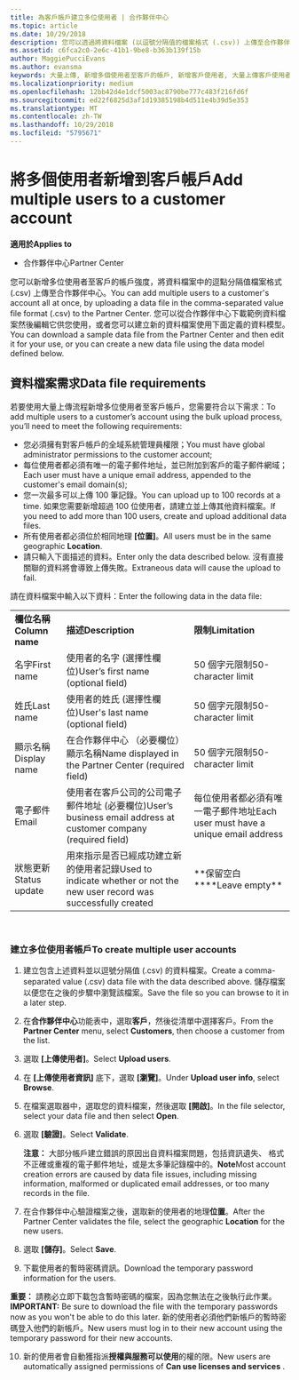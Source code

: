 ```yaml
---
title: 為客戶帳戶建立多位使用者 | 合作夥伴中心
ms.topic: article
ms.date: 10/29/2018
description: 您可以透過將資料檔案 (以逗號分隔值的檔案格式 (.csv)) 上傳至合作夥伴中心，來一次新增多位使用者至客戶帳戶。
ms.assetid: c6fca2c0-2e6c-41b1-9be8-b363b139f15b
author: MaggiePucciEvans
ms.author: evansma
keywords: 大量上傳, 新增多個使用者至客戶的帳戶, 新增客戶使用者, 大量上傳客戶使用者, 客戶帳戶, 客戶使用者, 使用者
ms.localizationpriority: medium
ms.openlocfilehash: 12bb42d4e1dcf5003ac8790be777c483f216fd6f
ms.sourcegitcommit: ed22f6825d3af1d19385198b4d511e4b39d5e353
ms.translationtype: MT
ms.contentlocale: zh-TW
ms.lasthandoff: 10/29/2018
ms.locfileid: "5795671"
---
```

# <a name="add-multiple-users-to-a-customer-account"></a><span data-ttu-id="4a37f-104">將多個使用者新增到客戶帳戶</span><span class="sxs-lookup"><span data-stu-id="4a37f-104">Add multiple users to a customer account</span></span>

**<span data-ttu-id="4a37f-105">適用於</span><span class="sxs-lookup"><span data-stu-id="4a37f-105">Applies to</span></span>**

-  <span data-ttu-id="4a37f-106">合作夥伴中心</span><span class="sxs-lookup"><span data-stu-id="4a37f-106">Partner Center</span></span>

<span data-ttu-id="4a37f-107">您可以新增多位使用者至客戶的帳戶強度，將資料檔案中的逗點分隔值檔案格式 (.csv) 上傳至合作夥伴中心。</span><span class="sxs-lookup"><span data-stu-id="4a37f-107">You can add multiple users to a customer's account all at once, by uploading a data file in the comma-separated value file format (.csv) to the Partner Center.</span></span> <span data-ttu-id="4a37f-108">您可以從合作夥伴中心下載範例資料檔案然後編輯它供您使用，或者您可以建立新的資料檔案使用下面定義的資料模型。</span><span class="sxs-lookup"><span data-stu-id="4a37f-108">You can download a sample data file from the Partner Center and then edit it for your use, or you can create a new data file using the data model defined below.</span></span>

## <a href="" id="creatingtheimportcsvfile"></a><span data-ttu-id="4a37f-109">資料檔案需求</span><span class="sxs-lookup"><span data-stu-id="4a37f-109">Data file requirements</span></span>


<span data-ttu-id="4a37f-110">若要使用大量上傳流程新增多位使用者至客戶帳戶，您需要符合以下需求：</span><span class="sxs-lookup"><span data-stu-id="4a37f-110">To add multiple users to a customer’s account using the bulk upload process, you’ll need to meet the following requirements:</span></span>

-   <span data-ttu-id="4a37f-111">您必須擁有對客戶帳戶的全域系統管理員權限；</span><span class="sxs-lookup"><span data-stu-id="4a37f-111">You must have global administrator permissions to the customer account;</span></span>
-   <span data-ttu-id="4a37f-112">每位使用者都必須有唯一的電子郵件地址，並已附加到客戶的電子郵件網域；</span><span class="sxs-lookup"><span data-stu-id="4a37f-112">Each user must have a unique email address, appended to the customer's email domain(s);</span></span>
-   <span data-ttu-id="4a37f-113">您一次最多可以上傳 100 筆記錄。</span><span class="sxs-lookup"><span data-stu-id="4a37f-113">You can upload up to 100 records at a time.</span></span> <span data-ttu-id="4a37f-114">如果您需要新增超過 100 位使用者，請建立並上傳其他資料檔案。</span><span class="sxs-lookup"><span data-stu-id="4a37f-114">If you need to add more than 100 users, create and upload additional data files.</span></span>
-   <span data-ttu-id="4a37f-115">所有使用者都必須位於相同地理 **\[位置\]**。</span><span class="sxs-lookup"><span data-stu-id="4a37f-115">All users must be in the same geographic **Location**.</span></span>
-   <span data-ttu-id="4a37f-116">請只輸入下面描述的資料。</span><span class="sxs-lookup"><span data-stu-id="4a37f-116">Enter only the data described below.</span></span> <span data-ttu-id="4a37f-117">沒有直接關聯的資料將會導致上傳失敗。</span><span class="sxs-lookup"><span data-stu-id="4a37f-117">Extraneous data will cause the upload to fail.</span></span>

<span data-ttu-id="4a37f-118">請在資料檔案中輸入以下資料：</span><span class="sxs-lookup"><span data-stu-id="4a37f-118">Enter the following data in the data file:</span></span>

|                 |                                                                              |                                            |
|-----------------|------------------------------------------------------------------------------|--------------------------------------------|
| **<span data-ttu-id="4a37f-119">欄位名稱</span><span class="sxs-lookup"><span data-stu-id="4a37f-119">Column name</span></span>** | **<span data-ttu-id="4a37f-120">描述</span><span class="sxs-lookup"><span data-stu-id="4a37f-120">Description</span></span>**                                                              | **<span data-ttu-id="4a37f-121">限制</span><span class="sxs-lookup"><span data-stu-id="4a37f-121">Limitation</span></span>**                             |
| <span data-ttu-id="4a37f-122">名字</span><span class="sxs-lookup"><span data-stu-id="4a37f-122">First name</span></span>      | <span data-ttu-id="4a37f-123">使用者的名字 (選擇性欄位)</span><span class="sxs-lookup"><span data-stu-id="4a37f-123">User’s first name (optional field)</span></span>                                           | <span data-ttu-id="4a37f-124">50 個字元限制</span><span class="sxs-lookup"><span data-stu-id="4a37f-124">50-character limit</span></span>                         |
| <span data-ttu-id="4a37f-125">姓氏</span><span class="sxs-lookup"><span data-stu-id="4a37f-125">Last name</span></span>       | <span data-ttu-id="4a37f-126">使用者的姓氏 (選擇性欄位)</span><span class="sxs-lookup"><span data-stu-id="4a37f-126">User's last name (optional field)</span></span>                                            | <span data-ttu-id="4a37f-127">50 個字元限制</span><span class="sxs-lookup"><span data-stu-id="4a37f-127">50-character limit</span></span>                         |
| <span data-ttu-id="4a37f-128">顯示名稱</span><span class="sxs-lookup"><span data-stu-id="4a37f-128">Display name</span></span>    | <span data-ttu-id="4a37f-129">在合作夥伴中心 （必要欄位） 顯示名稱</span><span class="sxs-lookup"><span data-stu-id="4a37f-129">Name displayed in the Partner Center (required field)</span></span>                            | <span data-ttu-id="4a37f-130">50 個字元限制</span><span class="sxs-lookup"><span data-stu-id="4a37f-130">50-character limit</span></span>                         |
| <span data-ttu-id="4a37f-131">電子郵件</span><span class="sxs-lookup"><span data-stu-id="4a37f-131">Email</span></span>           | <span data-ttu-id="4a37f-132">使用者在客戶公司的公司電子郵件地址 (必要欄位)</span><span class="sxs-lookup"><span data-stu-id="4a37f-132">User’s business email address at customer company (required field)</span></span>           | <span data-ttu-id="4a37f-133">每位使用者都必須有唯一電子郵件地址</span><span class="sxs-lookup"><span data-stu-id="4a37f-133">Each user must have a unique email address</span></span> |
| <span data-ttu-id="4a37f-134">狀態更新</span><span class="sxs-lookup"><span data-stu-id="4a37f-134">Status update</span></span>   | <span data-ttu-id="4a37f-135">用來指示是否已經成功建立新的使用者記錄</span><span class="sxs-lookup"><span data-stu-id="4a37f-135">Used to indicate whether or not the new user record was successfully created</span></span> | <span data-ttu-id="4a37f-136">\*\*保留空白\*\*</span><span class="sxs-lookup"><span data-stu-id="4a37f-136">\*\*Leave empty\*\*</span></span>                        |

 

### <a href="" id="createmultipleuseraccounts"></a><span data-ttu-id="4a37f-137">建立多位使用者帳戶</span><span class="sxs-lookup"><span data-stu-id="4a37f-137">To create multiple user accounts</span></span>

<a href="" id="creatingtheaccounts"></a>
1.  <span data-ttu-id="4a37f-138">建立包含上述資料並以逗號分隔值 (.csv) 的資料檔案。</span><span class="sxs-lookup"><span data-stu-id="4a37f-138">Create a comma-separated value (.csv) data file with the data described above.</span></span> <span data-ttu-id="4a37f-139">儲存檔案以便您在之後的步驟中瀏覽該檔案。</span><span class="sxs-lookup"><span data-stu-id="4a37f-139">Save the file so you can browse to it in a later step.</span></span>
2.  <span data-ttu-id="4a37f-140">在**合作夥伴中心**功能表中，選取**客戶**，然後從清單中選擇客戶。</span><span class="sxs-lookup"><span data-stu-id="4a37f-140">From the **Partner Center** menu, select **Customers**, then choose a customer from the list.</span></span>
3.  <span data-ttu-id="4a37f-141">選取 **\[上傳使用者\]**。</span><span class="sxs-lookup"><span data-stu-id="4a37f-141">Select **Upload users**.</span></span>
4.  <span data-ttu-id="4a37f-142">在 **\[上傳使用者資訊\]** 底下，選取 **\[瀏覽\]**。</span><span class="sxs-lookup"><span data-stu-id="4a37f-142">Under **Upload user info**, select **Browse**.</span></span>
5.  <span data-ttu-id="4a37f-143">在檔案選取器中，選取您的資料檔案，然後選取 **\[開啟\]**。</span><span class="sxs-lookup"><span data-stu-id="4a37f-143">In the file selector, select your data file and then select **Open**.</span></span>
6.  <span data-ttu-id="4a37f-144">選取 **\[驗證\]**。</span><span class="sxs-lookup"><span data-stu-id="4a37f-144">Select **Validate**.</span></span>

    <span data-ttu-id="4a37f-145">**注意：** 大部分帳戶建立錯誤的原因出自資料檔案問題，包括資訊遺失、 格式不正確或重複的電子郵件地址，或是太多筆記錄檔中的。</span><span class="sxs-lookup"><span data-stu-id="4a37f-145">**Note**Most account creation errors are caused by data file issues, including missing information, malformed or duplicated email addresses, or too many records in the file.</span></span>

7.  <span data-ttu-id="4a37f-146">在合作夥伴中心驗證檔案之後，選取新的使用者的地理**位置**。</span><span class="sxs-lookup"><span data-stu-id="4a37f-146">After the Partner Center validates the file, select the geographic **Location** for the new users.</span></span>
8.  <span data-ttu-id="4a37f-147">選取 **\[儲存\]**。</span><span class="sxs-lookup"><span data-stu-id="4a37f-147">Select **Save**.</span></span>
9.  <span data-ttu-id="4a37f-148">下載使用者的暫時密碼資訊。</span><span class="sxs-lookup"><span data-stu-id="4a37f-148">Download the temporary password information for the users.</span></span>

<span data-ttu-id="4a37f-149">**重要：** 請務必立即下載包含暫時密碼的檔案，因為您無法在之後執行此作業。</span><span class="sxs-lookup"><span data-stu-id="4a37f-149">**IMPORTANT:** Be sure to download the file with the temporary passwords now as you won't be able to do this later.</span></span> <span data-ttu-id="4a37f-150">新的使用者必須他們新帳戶的暫時密碼登入他們的新帳戶。</span><span class="sxs-lookup"><span data-stu-id="4a37f-150">New users must log in to their new account using the temporary password for their new accounts.</span></span>

10. <span data-ttu-id="4a37f-151">新的使用者會自動獲指派**授權與服務可以使用**的權的限。</span><span class="sxs-lookup"><span data-stu-id="4a37f-151">New users are automatically assigned permissions of **Can use licenses and services** .</span></span> 

 

 



